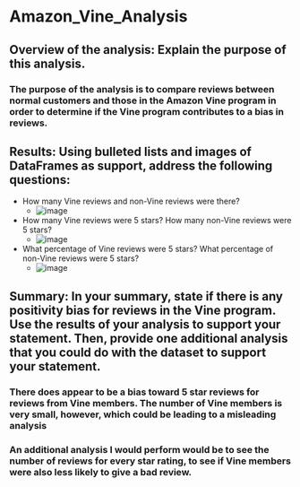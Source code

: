 # Amazon_Vine_Analysis

## Overview of the analysis: Explain the purpose of this analysis.
### The purpose of the analysis is to compare reviews between normal customers and those in the Amazon Vine program in order to determine if the Vine program contributes to a bias in reviews.

## Results: Using bulleted lists and images of DataFrames as support, address the following questions:
  - How many Vine reviews and non-Vine reviews were there?
    - ![image](https://user-images.githubusercontent.com/40220871/162503548-cf651e5c-7075-4a90-80a7-385400391679.png)
  - How many Vine reviews were 5 stars? How many non-Vine reviews were 5 stars?
    - ![image](https://user-images.githubusercontent.com/40220871/162503572-67324b2d-bbf4-4336-a0b8-f61f40cdab3b.png)
  - What percentage of Vine reviews were 5 stars? What percentage of non-Vine reviews were 5 stars?
    - ![image](https://user-images.githubusercontent.com/40220871/162506963-4b72921a-9d16-4bf9-8475-c928678dc2cf.png)
## Summary: In your summary, state if there is any positivity bias for reviews in the Vine program. Use the results of your analysis to support your statement. Then, provide one additional analysis that you could do with the dataset to support your statement.
### There does appear to be a bias toward 5 star reviews for reviews from Vine members. The number of Vine members is very small, however, which could be leading to a misleading analysis
### An additional analysis I would perform would be to see the number of reviews for every star rating, to see if Vine members were also less likely to give a bad review.
